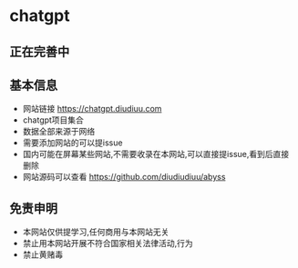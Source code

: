 # chatgpt

## 正在完善中

## 基本信息

- 网站链接  <https://chatgpt.diudiuu.com>
- chatgpt项目集合
- 数据全部来源于网络
- 需要添加网站的可以提issue
- 国内可能在屏幕某些网站,不需要收录在本网站,可以直接提issue,看到后直接删除
- 网站源码可以查看 <https://github.com/diudiudiuu/abyss>

## 免责申明

- 本网站仅供提学习,任何商用与本网站无关
- 禁止用本网站开展不符合国家相关法律活动,行为
- 禁止黄赌毒
